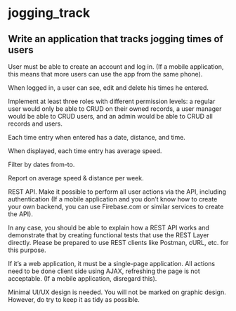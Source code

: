 # jogging_track

## Write an application that tracks jogging times of users

User must be able to create an account and log in. (If a mobile application, this means that more users can use the app from the same phone).

When logged in, a user can see, edit and delete his times he entered.

Implement at least three roles with different permission levels: a regular user would only be able to CRUD on their owned records, a user manager would be able to CRUD users, and an admin would be able to CRUD all records and users.

Each time entry when entered has a date, distance, and time.

When displayed, each time entry has average speed.

Filter by dates from-to.

Report on average speed & distance per week.

REST API. Make it possible to perform all user actions via the API, including authentication (If a mobile application and you don’t know how to create your own backend, you can use Firebase.com or similar services to create the API).

In any case, you should be able to explain how a REST API works and demonstrate that by creating functional tests that use the REST Layer directly. Please be prepared to use REST clients like Postman, cURL, etc. for this purpose.

If it’s a web application, it must be a single-page application. All actions need to be done client side using AJAX, refreshing the page is not acceptable. (If a mobile application, disregard this).

Minimal UI/UX design is needed. You will not be marked on graphic design. However, do try to keep it as tidy as possible.
